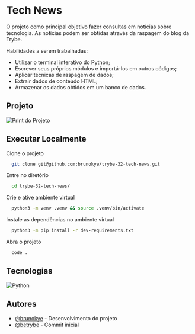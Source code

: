 # Tech News

O projeto como principal objetivo fazer consultas em notícias sobre tecnologia. As notícias podem ser obtidas através da raspagem do blog da Trybe.

Habilidades a serem trabalhadas:

- Utilizar o terminal interativo do Python;
- Escrever seus próprios módulos e importá-los em outros códigos;
- Aplicar técnicas de raspagem de dados;
- Extrair dados de conteúdo HTML;
- Armazenar os dados obtidos em um banco de dados.

## Projeto

![Print do Projeto](https://i.imgur.com/xouOiD2.png)

## Executar Localmente

Clone o projeto 

```bash
  git clone git@github.com:brunokye/trybe-32-tech-news.git
```

Entre no diretório

```bash
  cd trybe-32-tech-news/
```

Crie e ative ambiente virtual

```bash
  python3 -m venv .venv && source .venv/bin/activate
```

Instale as dependências no ambiente virtual

```bash
  python3 -m pip install -r dev-requirements.txt
```

Abra o projeto

```bash
  code .
```

## Tecnologias

![Python](https://img.shields.io/badge/python-3670A0?style=for-the-badge&logo=python&logoColor=ffdd54)

## Autores

- [@brunokye](https://github.com/brunokye) - Desenvolvimento do projeto
- [@betrybe](https://github.com/betrybe) - Commit inicial
